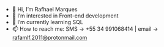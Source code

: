 - 👋 Hi, I’m Rafhael Marques
- 👀 I’m interested in Front-end development
- 🌱 I’m currently learning SQL
- 📫 How to reach me: SMS -> +55 34 991068414 | email -> rafamlf.2011@protonmail.com

<!---
Rafhael1/Rafhael1 is a ✨ special ✨ repository because its `README.md` (this file) appears on your GitHub profile.
You can click the Preview link to take a look at your changes.
--->
